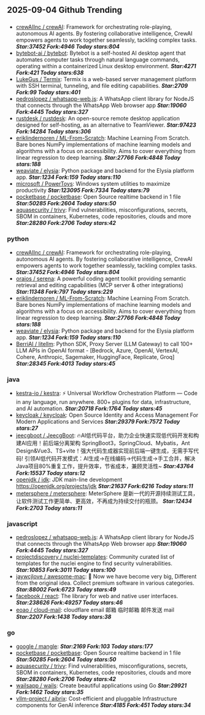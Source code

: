 ## 2025-09-04 Github Trending

### 
* [crewAIInc / crewAI](https://github.com/crewAIInc/crewAI): Framework for orchestrating role-playing, autonomous AI agents. By fostering collaborative intelligence, CrewAI empowers agents to work together seamlessly, tackling complex tasks. ***Star:37452 Fork:4946 Today stars:804***
* [bytebot-ai / bytebot](https://github.com/bytebot-ai/bytebot): Bytebot is a self-hosted AI desktop agent that automates computer tasks through natural language commands, operating within a containerized Linux desktop environment. ***Star:4271 Fork:421 Today stars:638***
* [LukeGus / Termix](https://github.com/LukeGus/Termix): Termix is a web-based server management platform with SSH terminal, tunneling, and file editing capabilities. ***Star:2709 Fork:99 Today stars:401***
* [pedroslopez / whatsapp-web.js](https://github.com/pedroslopez/whatsapp-web.js): A WhatsApp client library for NodeJS that connects through the WhatsApp Web browser app ***Star:19060 Fork:4445 Today stars:327***
* [rustdesk / rustdesk](https://github.com/rustdesk/rustdesk): An open-source remote desktop application designed for self-hosting, as an alternative to TeamViewer. ***Star:97423 Fork:14284 Today stars:306***
* [eriklindernoren / ML-From-Scratch](https://github.com/eriklindernoren/ML-From-Scratch): Machine Learning From Scratch. Bare bones NumPy implementations of machine learning models and algorithms with a focus on accessibility. Aims to cover everything from linear regression to deep learning. ***Star:27766 Fork:4848 Today stars:188***
* [weaviate / elysia](https://github.com/weaviate/elysia): Python package and backend for the Elysia platform app. ***Star:1234 Fork:159 Today stars:110***
* [microsoft / PowerToys](https://github.com/microsoft/PowerToys): Windows system utilities to maximize productivity ***Star:123095 Fork:7334 Today stars:79***
* [pocketbase / pocketbase](https://github.com/pocketbase/pocketbase): Open Source realtime backend in 1 file ***Star:50285 Fork:2604 Today stars:50***
* [aquasecurity / trivy](https://github.com/aquasecurity/trivy): Find vulnerabilities, misconfigurations, secrets, SBOM in containers, Kubernetes, code repositories, clouds and more ***Star:28280 Fork:2706 Today stars:42***

### python
* [crewAIInc / crewAI](https://github.com/crewAIInc/crewAI): Framework for orchestrating role-playing, autonomous AI agents. By fostering collaborative intelligence, CrewAI empowers agents to work together seamlessly, tackling complex tasks. ***Star:37452 Fork:4946 Today stars:804***
* [oraios / serena](https://github.com/oraios/serena): A powerful coding agent toolkit providing semantic retrieval and editing capabilities (MCP server & other integrations) ***Star:11348 Fork:797 Today stars:229***
* [eriklindernoren / ML-From-Scratch](https://github.com/eriklindernoren/ML-From-Scratch): Machine Learning From Scratch. Bare bones NumPy implementations of machine learning models and algorithms with a focus on accessibility. Aims to cover everything from linear regression to deep learning. ***Star:27766 Fork:4848 Today stars:188***
* [weaviate / elysia](https://github.com/weaviate/elysia): Python package and backend for the Elysia platform app. ***Star:1234 Fork:159 Today stars:110***
* [BerriAI / litellm](https://github.com/BerriAI/litellm): Python SDK, Proxy Server (LLM Gateway) to call 100+ LLM APIs in OpenAI format - [Bedrock, Azure, OpenAI, VertexAI, Cohere, Anthropic, Sagemaker, HuggingFace, Replicate, Groq] ***Star:28345 Fork:4013 Today stars:45***

### java
* [kestra-io / kestra](https://github.com/kestra-io/kestra): ⚡ Universal Workflow Orchestration Platform — Code in any language, run anywhere. 800+ plugins for data, infrastructure, and AI automation. ***Star:20718 Fork:1764 Today stars:45***
* [keycloak / keycloak](https://github.com/keycloak/keycloak): Open Source Identity and Access Management For Modern Applications and Services ***Star:29379 Fork:7572 Today stars:27***
* [jeecgboot / JeecgBoot](https://github.com/jeecgboot/JeecgBoot): 🔥AI低代码平台，助力企业快速实现低代码开发和构建AI应用！前后端分离架构 SpringBoot3，SpringCloud、Mybatis，Ant Design&Vue3、TS+vite！强大代码生成器实现前后端一键生成，无需手写代码! 引领AI低代码开发模式：AI生成→在线编码→代码生成→手工合并，解决Java项目80%重复工作，提升效率，节省成本，兼顾灵活性~ ***Star:43764 Fork:15537 Today stars:12***
* [openjdk / jdk](https://github.com/openjdk/jdk): JDK main-line development https://openjdk.org/projects/jdk ***Star:21637 Fork:6216 Today stars:11***
* [metersphere / metersphere](https://github.com/metersphere/metersphere): MeterSphere 是新一代的开源持续测试工具，让软件测试工作更简单、更高效，不再成为持续交付的瓶颈。 ***Star:12434 Fork:2703 Today stars:11***

### javascript
* [pedroslopez / whatsapp-web.js](https://github.com/pedroslopez/whatsapp-web.js): A WhatsApp client library for NodeJS that connects through the WhatsApp Web browser app ***Star:19060 Fork:4445 Today stars:327***
* [projectdiscovery / nuclei-templates](https://github.com/projectdiscovery/nuclei-templates): Community curated list of templates for the nuclei engine to find security vulnerabilities. ***Star:10853 Fork:3011 Today stars:100***
* [jaywcjlove / awesome-mac](https://github.com/jaywcjlove/awesome-mac):  Now we have become very big, Different from the original idea. Collect premium software in various categories. ***Star:88002 Fork:6723 Today stars:49***
* [facebook / react](https://github.com/facebook/react): The library for web and native user interfaces. ***Star:238626 Fork:49257 Today stars:46***
* [eoao / cloud-mail](https://github.com/eoao/cloud-mail): cloudflare email 邮箱 临时邮箱 邮件发送 mail ***Star:2207 Fork:1438 Today stars:38***

### go
* [google / mangle](https://github.com/google/mangle):  ***Star:2169 Fork:103 Today stars:177***
* [pocketbase / pocketbase](https://github.com/pocketbase/pocketbase): Open Source realtime backend in 1 file ***Star:50285 Fork:2604 Today stars:50***
* [aquasecurity / trivy](https://github.com/aquasecurity/trivy): Find vulnerabilities, misconfigurations, secrets, SBOM in containers, Kubernetes, code repositories, clouds and more ***Star:28280 Fork:2706 Today stars:42***
* [wailsapp / wails](https://github.com/wailsapp/wails): Create beautiful applications using Go ***Star:29921 Fork:1462 Today stars:35***
* [vllm-project / aibrix](https://github.com/vllm-project/aibrix): Cost-efficient and pluggable Infrastructure components for GenAI inference ***Star:4185 Fork:451 Today stars:34***
